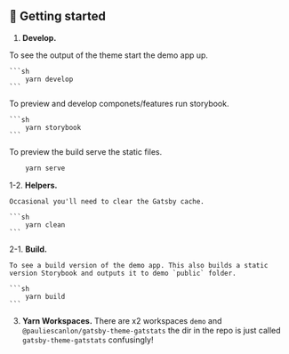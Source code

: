 ## 🚀 Getting started

1.  **Develop.**

To see the output of the theme start the demo app up.

    ```sh
        yarn develop
    ```

To preview and develop componets/features run storybook.

    ```sh
        yarn storybook
    ```

To preview the build serve the static files.

```sh
    yarn serve
```

1-2. **Helpers.**

    Occasional you'll need to clear the Gatsby cache.

    ```sh
        yarn clean
    ```

2-1. **Build.**

    To see a build version of the demo app. This also builds a static version Storybook and outputs it to demo `public` folder.

    ```sh
        yarn build
    ```

3. **Yarn Workspaces.**
   There are x2 workspaces `demo` and `@pauliescanlon/gatsby-theme-gatstats` the dir in the repo is just called `gatsby-theme-gatstats` confusingly!
